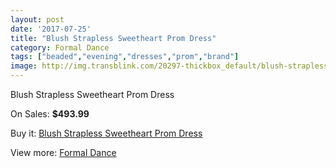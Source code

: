 ```yaml
---
layout: post
date: '2017-07-25'
title: "Blush Strapless Sweetheart Prom Dress"
category: Formal Dance
tags: ["beaded","evening","dresses","prom","brand"]
image: http://img.transblink.com/20297-thickbox_default/blush-strapless-sweetheart-prom-dress.jpg
---
```

Blush Strapless Sweetheart Prom Dress

On Sales: **$493.99**
<a href="https://www.transblink.com/en/formal-dance/6403-blush-strapless-sweetheart-prom-dress.html"><amp-img layout="responsive" width="600" height="600" src="//img.transblink.com/20297-thickbox_default/blush-strapless-sweetheart-prom-dress.jpg" alt="Blush Strapless Sweetheart Prom Dress 0" /></a>
<a href="https://www.transblink.com/en/formal-dance/6403-blush-strapless-sweetheart-prom-dress.html"><amp-img layout="responsive" width="600" height="600" src="//img.transblink.com/20298-thickbox_default/blush-strapless-sweetheart-prom-dress.jpg" alt="Blush Strapless Sweetheart Prom Dress 1" /></a>

Buy it: [Blush Strapless Sweetheart Prom Dress](https://www.transblink.com/en/formal-dance/6403-blush-strapless-sweetheart-prom-dress.html "Blush Strapless Sweetheart Prom Dress")

View more: [Formal Dance](https://www.transblink.com/en/6-formal-dance "Formal Dance")
